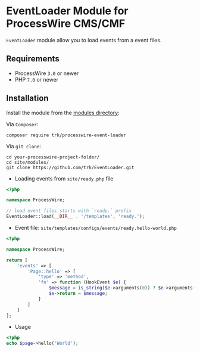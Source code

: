 # EventLoader Module for ProcessWire CMS/CMF

`EventLoader` module allow you to load events from a event files.


## Requirements

* ProcessWire `3.0` or newer
* PHP `7.0` or newer

## Installation

Install the module from the [modules directory](https://modules.processwire.com/modules/eventloader/):

Via `Composer`:

```
composer require trk/processwire-event-loader
```

Via `git clone`:

```
cd your-processwire-project-folder/
cd site/modules/
git clone https://github.com/trk/EventLoader.git
```


- Loading events from `site/ready.php` file

```php
<?php

namespace ProcessWire;

// load event files starts with `ready.` prefix
EventLoader::load(__DIR__ . '/templates', 'ready.');

```

- Event file: `site/templates/configs/events/ready.hello-world.php`

```php
<?php

namespace ProcessWire;

return [
    'events' => [
        'Page::hello' => [
            'type' => 'method',
            'fn' => function (HookEvent $e) {
                $message = is_string($e->arguments(0)) ? $e->arguments(0) : '';
                $e->return = $message;
            }
        ]
    ]
];
```

- Usage

```php
<?php
echo $page->hello('World');
```